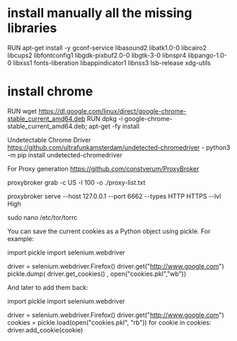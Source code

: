 

<!-- If you get an error about chrome -->
# install manually all the missing libraries
RUN apt-get install -y gconf-service libasound2 libatk1.0-0 libcairo2 libcups2 libfontconfig1 libgdk-pixbuf2.0-0 libgtk-3-0 libnspr4 libpango-1.0-0 libxss1 fonts-liberation libappindicator1 libnss3 lsb-release xdg-utils

# install chrome
RUN wget https://dl.google.com/linux/direct/google-chrome-stable_current_amd64.deb
RUN dpkg -i google-chrome-stable_current_amd64.deb; apt-get -fy install

<!-- curl -sSf "http://pubproxy.com/api/proxy?limit=50&format=txt&type=socks5" > proxy-list.txt -->

Undetectable Chrome Driver
    https://github.com/ultrafunkamsterdam/undetected-chromedriver
        - python3 -m pip install undetected-chromedriver


For Proxy generation 
    https://github.com/constverum/ProxyBroker


proxybroker grab -c US -l 100 -o ./proxy-list.txt 

<!-- Run a proxy server that automatically changes proxy per request -->
proxybroker serve --host 127.0.0.1 --port 6662 --types HTTP HTTPS --lvl High

<!-- How to edit tor to supply a control port -->
sudo nano /etc/tor/torrc

<!-- Adding and saving cookies -->

You can save the current cookies as a Python object using pickle. For example:

import pickle
import selenium.webdriver

driver = selenium.webdriver.Firefox()
driver.get("http://www.google.com")
pickle.dump( driver.get_cookies() , open("cookies.pkl","wb"))

And later to add them back:

import pickle
import selenium.webdriver

driver = selenium.webdriver.Firefox()
driver.get("http://www.google.com")
cookies = pickle.load(open("cookies.pkl", "rb"))
for cookie in cookies:
    driver.add_cookie(cookie)
